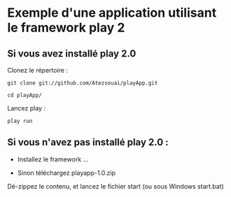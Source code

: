# Exemple d'une application utilisant le framework play 2

## Si vous avez installé play 2.0
Clonez le répertoire :

    git clone git://github.com/Atezsouai/playApp.git
    
    cd playApp/
    
Lancez play :

    play run
    
## Si vous n'avez pas installé play 2.0 :

* Installez le framework ... 

* Sinon téléchargez playapp-1.0.zip 

Dé-zippez le contenu, et lancez le fichier start (ou sous Windows start.bat)